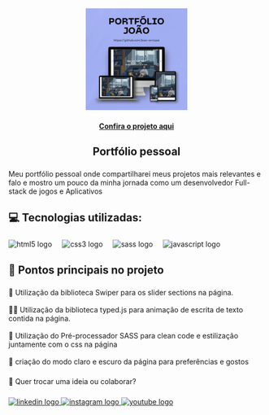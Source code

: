 <div align="center">
  <img height="200" src="portfolio-preview.jpg"  />
</div>
<h4 align="center"><a href="https://joao-enrique.github.io/portfolio/">Confira o projeto aqui</a></h4>

###

<h2 align="center">Portfólio pessoal</h2>


###

<p align="left">Meu portfólio pessoal onde compartilharei meus projetos mais relevantes e falo e mostro um pouco da minha jornada como um desenvolvedor Full-stack de jogos e Aplicativos</p>

###

<h2 align="left">💻 Tecnologias utilizadas:</h2>

###

<div align="left">
  <img src="https://cdn.jsdelivr.net/gh/devicons/devicon/icons/html5/html5-original.svg" height="40" alt="html5 logo"  />
  <img width="12" />
  <img src="https://cdn.jsdelivr.net/gh/devicons/devicon/icons/css3/css3-original.svg" height="40" alt="css3 logo"  />
  <img width="12" />
  <img src="https://skillicons.dev/icons?i=sass" height="40" alt="sass logo"  />
  <img width="12" />
  <img src="https://skillicons.dev/icons?i=js" height="40" alt="javascript logo"  />
</div>

###

<h2 align="left">🎯 Pontos principais no projeto</h2>

###

<p align="left">📜 Utilização da biblioteca Swiper para os slider sections na página.<br><br>👨‍💻 Utilização da biblioteca typed.js para animação de escrita de texto contida na página.<br><br>🦾 Utilização do Pré-processador SASS para clean code e estilização juntamente com o css na página<br><br>📱 criação do modo claro e escuro da página para preferências e gostos</p>

###

<p align="left">📌 Quer trocar uma ideia ou colaborar?</p>

###

<div align="left">
  <a href="https://www.linkedin.com/in/jo%C3%A3o-enrique/" target="_blank">
    <img src="https://raw.githubusercontent.com/maurodesouza/profile-readme-generator/master/src/assets/icons/social/linkedin/default.svg" width="52" height="40" alt="linkedin logo"  />
  </a>
  <a href="https://www.instagram.com/devlag_/" target="_blank">
    <img src="https://raw.githubusercontent.com/maurodesouza/profile-readme-generator/master/src/assets/icons/social/instagram/default.svg" width="52" height="40" alt="instagram logo"  />
  </a>
  <a href="https://www.youtube.com/@Devlag" target="_blank">
    <img src="https://raw.githubusercontent.com/maurodesouza/profile-readme-generator/master/src/assets/icons/social/youtube/default.svg" width="52" height="40" alt="youtube logo"  />
  </a>
</div>

###

